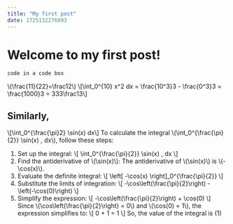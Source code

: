 ```yaml
---
title: "My first post"
date: 1725132276993
---
```


# Welcome to my first post!

```
code in a code box
```

\\(\frac{11}{22}=\frac12\\)
\\[\int_0^{10} x^2 dx = \frac{10^3}3 - \frac{0^3}3 = \frac{1000}3 = 333\frac13\\]
## Similarly,
\\[\int_0^{\frac{\pi}2} \sin(x) dx\\]
To calculate the integral \\(\int_0^{\frac{\pi}{2}} \sin(x) , dx\\), follow these steps:

1. Set up the integral: \\[ \int_0^{\frac{\pi}{2}} \sin(x) , dx \\]
2. Find the antiderivative of \\(\sin(x)\\): The antiderivative of \\(\sin(x)\\) is \\(-\cos(x)\\).
3. Evaluate the definite integral: \\[ \left[ -\cos(x) \right]_0^{\frac{\pi}{2}} \\]
4. Substitute the limits of integration: \\[ -\cos\left(\frac{\pi}{2}\right) - \left(-\cos(0)\right) \\]
5. Simplify the expression: \\[ -\cos\left(\frac{\pi}{2}\right) + \cos(0) \\] Since \\(\cos\left(\frac{\pi}{2}\right) = 0\\) and \\(\cos(0) = 1\\), the expression simplifies to: \\[ 0 + 1 = 1 \\]
So, the value of the integral is (1)
